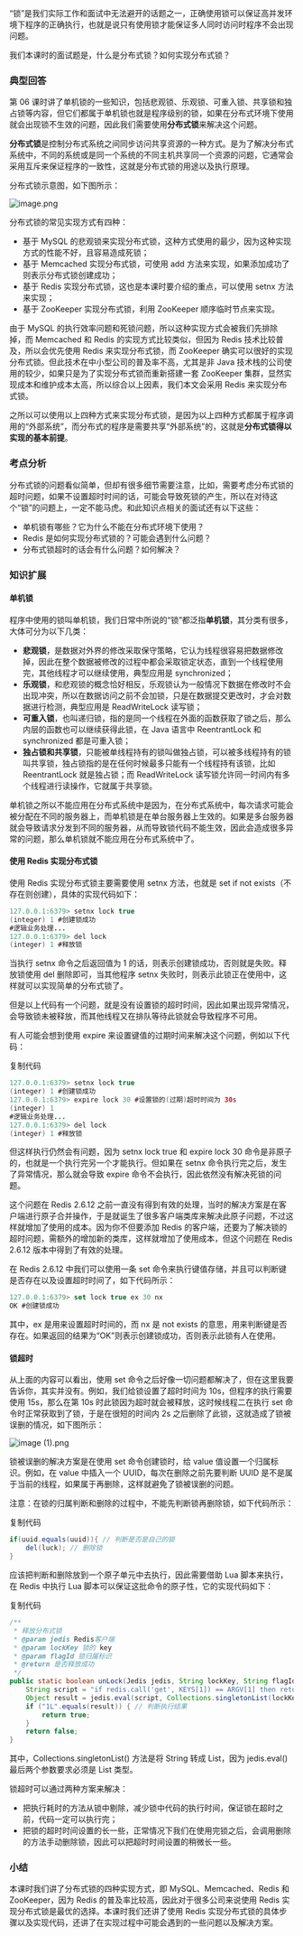 “锁”是我们实际工作和面试中无法避开的话题之一，正确使用锁可以保证高并发环境下程序的正确执行，也就是说只有使用锁才能保证多人同时访问时程序不会出现问题。

我们本课时的面试题是，什么是分布式锁？如何实现分布式锁？

### 典型回答

第 06 课时讲了单机锁的一些知识，包括悲观锁、乐观锁、可重入锁、共享锁和独占锁等内容，但它们都属于单机锁也就是程序级别的锁，如果在分布式环境下使用就会出现锁不生效的问题，因此我们需要使用**分布式锁**来解决这个问题。

**分布式锁**是控制分布式系统之间同步访问共享资源的一种方式。是为了解决分布式系统中，不同的系统或是同一个系统的不同主机共享同一个资源的问题，它通常会采用互斥来保证程序的一致性，这就是分布式锁的用途以及执行原理。

分布式锁示意图，如下图所示：

![image.png](https://s0.lgstatic.com/i/image/M00/0A/9B/Ciqc1F6-RROAUcMEAAL3Ow-bgjQ999.png)

分布式锁的常见实现方式有四种：

- 基于 MySQL 的悲观锁来实现分布式锁，这种方式使用的最少，因为这种实现方式的性能不好，且容易造成死锁；
- 基于 Memcached 实现分布式锁，可使用 add 方法来实现，如果添加成功了则表示分布式锁创建成功；
- 基于 Redis 实现分布式锁，这也是本课时要介绍的重点，可以使用 setnx 方法来实现；
- 基于 ZooKeeper 实现分布式锁，利用 ZooKeeper 顺序临时节点来实现。

由于 MySQL 的执行效率问题和死锁问题，所以这种实现方式会被我们先排除掉，而 Memcached 和 Redis 的实现方式比较类似，但因为 Redis 技术比较普及，所以会优先使用 Redis 来实现分布式锁，而 ZooKeeper 确实可以很好的实现分布式锁。但此技术在中小型公司的普及率不高，尤其是非 Java 技术栈的公司使用的较少，如果只是为了实现分布式锁而重新搭建一套 ZooKeeper 集群，显然实现成本和维护成本太高，所以综合以上因素，我们本文会采用 Redis 来实现分布式锁。

之所以可以使用以上四种方式来实现分布式锁，是因为以上四种方式都属于程序调用的“外部系统”，而分布式的程序是需要共享“外部系统”的，这就是**分布式锁得以实现的基本前提**。

### 考点分析

分布式锁的问题看似简单，但却有很多细节需要注意，比如，需要考虑分布式锁的超时问题，如果不设置超时时间的话，可能会导致死锁的产生，所以在对待这个“锁”的问题上，一定不能马虎。和此知识点相关的面试还有以下这些：

- 单机锁有哪些？它为什么不能在分布式环境下使用？
- Redis 是如何实现分布式锁的？可能会遇到什么问题？
- 分布式锁超时的话会有什么问题？如何解决？

### 知识扩展

#### 单机锁

程序中使用的锁叫单机锁，我们日常中所说的“锁”都泛指**单机锁**，其分类有很多，大体可分为以下几类：

- **悲观锁**，是数据对外界的修改采取保守策略，它认为线程很容易把数据修改掉，因此在整个数据被修改的过程中都会采取锁定状态，直到一个线程使用完，其他线程才可以继续使用，典型应用是 synchronized；
- **乐观锁**，和悲观锁的概念恰好相反，乐观锁认为一般情况下数据在修改时不会出现冲突，所以在数据访问之前不会加锁，只是在数据提交更改时，才会对数据进行检测，典型应用是 ReadWriteLock 读写锁；
- **可重入锁**，也叫递归锁，指的是同一个线程在外面的函数获取了锁之后，那么内层的函数也可以继续获得此锁，在 Java 语言中 ReentrantLock 和 synchronized 都是可重入锁；
- **独占锁和共享锁**，只能被单线程持有的锁叫做独占锁，可以被多线程持有的锁叫共享锁，独占锁指的是在任何时候最多只能有一个线程持有该锁，比如 ReentrantLock 就是独占锁；而 ReadWriteLock 读写锁允许同一时间内有多个线程进行读操作，它就属于共享锁。

单机锁之所以不能应用在分布式系统中是因为，在分布式系统中，每次请求可能会被分配在不同的服务器上，而单机锁是在单台服务器上生效的。如果是多台服务器就会导致请求分发到不同的服务器，从而导致锁代码不能生效，因此会造成很多异常的问题，那么单机锁就不能应用在分布式系统中了。

#### 使用 Redis 实现分布式锁

使用 Redis 实现分布式锁主要需要使用 setnx 方法，也就是 set if not exists（不存在则创建），具体的实现代码如下：

```java
127.0.0.1:6379> setnx lock true
(integer) 1 #创建锁成功
#逻辑业务处理...
127.0.0.1:6379> del lock
(integer) 1 #释放锁
```

当执行 setnx 命令之后返回值为 1 的话，则表示创建锁成功，否则就是失败。释放锁使用 del 删除即可，当其他程序 setnx 失败时，则表示此锁正在使用中，这样就可以实现简单的分布式锁了。

但是以上代码有一个问题，就是没有设置锁的超时时间，因此如果出现异常情况，会导致锁未被释放，而其他线程又在排队等待此锁就会导致程序不可用。

有人可能会想到使用 expire 来设置键值的过期时间来解决这个问题，例如以下代码：

复制代码

```java
127.0.0.1:6379> setnx lock true
(integer) 1 #创建锁成功
127.0.0.1:6379> expire lock 30 #设置锁的(过期)超时时间为 30s
(integer) 1 
#逻辑业务处理...
127.0.0.1:6379> del lock
(integer) 1 #释放锁
```

但这样执行仍然会有问题，因为 setnx lock true 和 expire lock 30 命令是非原子的，也就是一个执行完另一个才能执行。但如果在 setnx 命令执行完之后，发生了异常情况，那么就会导致 expire 命令不会执行，因此依然没有解决死锁的问题。

这个问题在 Redis 2.6.12 之前一直没有得到有效的处理，当时的解决方案是在客户端进行原子合并操作，于是就诞生了很多客户端类库来解决此原子问题，不过这样就增加了使用的成本。因为你不但要添加 Redis 的客户端，还要为了解决锁的超时问题，需额外的增加新的类库，这样就增加了使用成本，但这个问题在 Redis 2.6.12 版本中得到了有效的处理。

在 Redis 2.6.12 中我们可以使用一条 set 命令来执行键值存储，并且可以判断键是否存在以及设置超时时间了，如下代码所示：

```js
127.0.0.1:6379> set lock true ex 30 nx
OK #创建锁成功
```

其中，ex 是用来设置超时时间的，而 nx 是 not exists 的意思，用来判断键是否存在。如果返回的结果为“OK”则表示创建锁成功，否则表示此锁有人在使用。

#### 锁超时

从上面的内容可以看出，使用 set 命令之后好像一切问题都解决了，但在这里我要告诉你，其实并没有。例如，我们给锁设置了超时时间为 10s，但程序的执行需要使用 15s，那么在第 10s 时此锁因为超时就会被释放，这时候线程二在执行 set 命令时正常获取到了锁，于是在很短的时间内 2s 之后删除了此锁，这就造成了锁被误删的情况，如下图所示：

![image (1).png](https://s0.lgstatic.com/i/image/M00/0A/9C/Ciqc1F6-RbWAVBh6AACDXMnJ8iE037.png)

锁被误删的解决方案是在使用 set 命令创建锁时，给 value 值设置一个归属标识。例如，在 value 中插入一个 UUID，每次在删除之前先要判断 UUID 是不是属于当前的线程，如果属于再删除，这样就避免了锁被误删的问题。

注意：在锁的归属判断和删除的过程中，不能先判断锁再删除锁，如下代码所示：

复制代码

```java
if(uuid.equals(uuid)){ // 判断是否是自己的锁
	del(luck); // 删除锁
}
```

应该把判断和删除放到一个原子单元中去执行，因此需要借助 Lua 脚本来执行，在 Redis 中执行 Lua 脚本可以保证这批命令的原子性，它的实现代码如下：

复制代码

```java
/**
 * 释放分布式锁
 * @param jedis Redis客户端
 * @param lockKey 锁的 key
 * @param flagId 锁归属标识
 * @return 是否释放成功
 */
public static boolean unLock(Jedis jedis, String lockKey, String flagId) {
    String script = "if redis.call('get', KEYS[1]) == ARGV[1] then return redis.call('del', KEYS[1]) else return 0 end";
    Object result = jedis.eval(script, Collections.singletonList(lockKey), Collections.singletonList(flagId));
    if ("1L".equals(result)) { // 判断执行结果
        return true;
    }
    return false;
}
```

其中，Collections.singletonList() 方法是将 String 转成 List，因为 jedis.eval() 最后两个参数要求必须是 List 类型。

锁超时可以通过两种方案来解决：

- 把执行耗时的方法从锁中剔除，减少锁中代码的执行时间，保证锁在超时之前，代码一定可以执行完；
- 把锁的超时时间设置的长一些，正常情况下我们在使用完锁之后，会调用删除的方法手动删除锁，因此可以把超时时间设置的稍微长一些。

### 小结

本课时我们讲了分布式锁的四种实现方式，即 MySQL、Memcached、Redis 和 ZooKeeper，因为 Redis 的普及率比较高，因此对于很多公司来说使用 Redis 实现分布式锁是最优的选择。本课时我们还讲了使用 Redis 实现分布式锁的具体步骤以及实现代码，还讲了在实现过程中可能会遇到的一些问题以及解决方案。